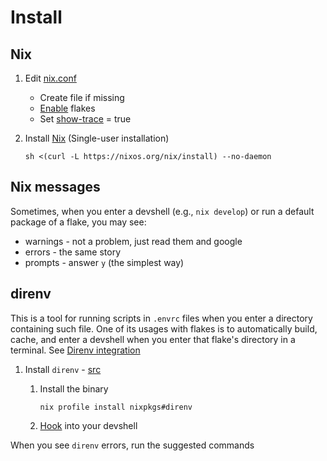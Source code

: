 # Install

## Nix

1. Edit [nix.conf](https://nixos.org/manual/nix/unstable/command-ref/conf-file.html#description)
    - Create file if missing
    - [Enable](https://nixos.wiki/wiki/Flakes#Permanent) flakes
    - Set [show-trace](https://nixos.org/manual/nix/unstable/command-ref/conf-file.html#conf-show-trace) = true

1. Install [Nix](https://nixos.org/download.html) (Single-user installation)

    ```console
    sh <(curl -L https://nixos.org/nix/install) --no-daemon
    ```

## Nix messages

Sometimes, when you enter a devshell (e.g., `nix develop`) or run a default package of a flake, you may see:

- warnings - not a problem, just read them and google
- errors - the same story
- prompts - answer `y` (the simplest way)

## direnv

This is a tool for running scripts in `.envrc` files when you enter a directory containing such file. One of its usages with flakes is to automatically build, cache, and enter a devshell when you enter that flake's directory in a terminal. See [Direnv integration](https://nixos.wiki/wiki/Flakes#Direnv_integration)

1. Install `direnv` - [src](https://direnv.net/docs/installation.html#installation)
    1. Install the binary

        ```console
        nix profile install nixpkgs#direnv
        ```

    1. [Hook](https://direnv.net/docs/hook.html) into your devshell

When you see `direnv` errors, run the suggested commands
